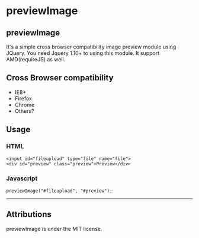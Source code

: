 # previewImage

## previewImage

It's a simple cross browser compatibility image preview module using JQuery.
You need Jquery 1.10+ to using this module. It support AMD(requireJS) as well.

## Cross Browser compatibility
* IE8+
* Firefox
* Chrome
* Others?


## Usage

### HTML
    <input id="fileupload" type="file" name="file">
    <div id="preview" class="preview">Preview</div>

### Javascript
    previewImage("#fileupload", "#preview");

________________________

## Attributions

previewImage is under the MIT license.
